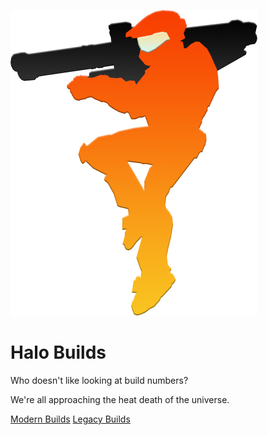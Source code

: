 <!-- _coverpage.md -->
![logo](_media/logo.png)

# Halo Builds

</small> Who doesn't like looking at build numbers? </small>

</small> We're all approaching the heat death of the universe. </small>

[Modern Builds](#halo-the-master-chief-collection)
[Legacy Builds](#xbox-360)
